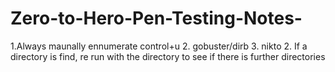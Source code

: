 # Zero-to-Hero-Pen-Testing-Notes-

1.Always maunally ennumerate control+u
2. gobuster/dirb 
3. nikto
2. If a directory is find, re run with the directory to see if there is further directories
